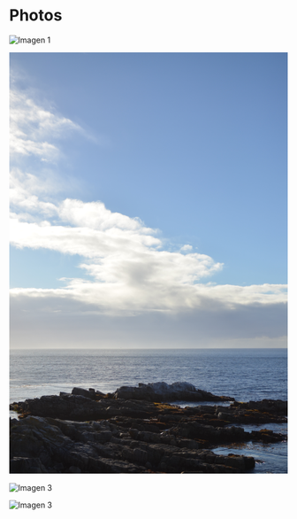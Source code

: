 # Photos

 ![Imagen 1](./assets/img/DSC_0006.JPG)

 ![Imagen 2](./assets/img/DSC_0034.JPG)
 
 ![Imagen 3](./assets/img/DSC_0086.JPG)

 ![Imagen 3](./assets/img/DSC_1155.JPG)

